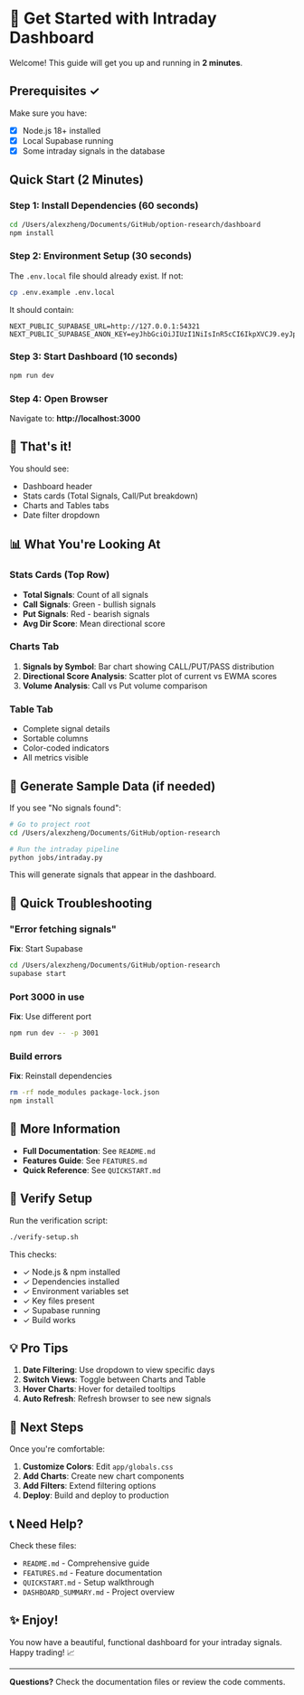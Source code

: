 # 🚀 Get Started with Intraday Dashboard

Welcome! This guide will get you up and running in **2 minutes**.

## Prerequisites ✓

Make sure you have:
- [x] Node.js 18+ installed
- [x] Local Supabase running
- [x] Some intraday signals in the database

## Quick Start (2 Minutes)

### Step 1: Install Dependencies (60 seconds)

```bash
cd /Users/alexzheng/Documents/GitHub/option-research/dashboard
npm install
```

### Step 2: Environment Setup (30 seconds)

The `.env.local` file should already exist. If not:

```bash
cp .env.example .env.local
```

It should contain:
```env
NEXT_PUBLIC_SUPABASE_URL=http://127.0.0.1:54321
NEXT_PUBLIC_SUPABASE_ANON_KEY=eyJhbGciOiJIUzI1NiIsInR5cCI6IkpXVCJ9.eyJpc3MiOiJzdXBhYmFzZS1kZW1vIiwicm9sZSI6ImFub24iLCJleHAiOjE5ODM4MTI5OTZ9.CRXP1A7WOeoJeXxjNni43kdQwgnWNReilDMblYTn_I0
```

### Step 3: Start Dashboard (10 seconds)

```bash
npm run dev
```

### Step 4: Open Browser

Navigate to: **http://localhost:3000**

## 🎉 That's it!

You should see:
- Dashboard header
- Stats cards (Total Signals, Call/Put breakdown)
- Charts and Tables tabs
- Date filter dropdown

## 📊 What You're Looking At

### Stats Cards (Top Row)
- **Total Signals**: Count of all signals
- **Call Signals**: Green - bullish signals
- **Put Signals**: Red - bearish signals  
- **Avg Dir Score**: Mean directional score

### Charts Tab
1. **Signals by Symbol**: Bar chart showing CALL/PUT/PASS distribution
2. **Directional Score Analysis**: Scatter plot of current vs EWMA scores
3. **Volume Analysis**: Call vs Put volume comparison

### Table Tab
- Complete signal details
- Sortable columns
- Color-coded indicators
- All metrics visible

## 🔄 Generate Sample Data (if needed)

If you see "No signals found":

```bash
# Go to project root
cd /Users/alexzheng/Documents/GitHub/option-research

# Run the intraday pipeline
python jobs/intraday.py
```

This will generate signals that appear in the dashboard.

## 🐛 Quick Troubleshooting

### "Error fetching signals"
**Fix**: Start Supabase
```bash
cd /Users/alexzheng/Documents/GitHub/option-research
supabase start
```

### Port 3000 in use
**Fix**: Use different port
```bash
npm run dev -- -p 3001
```

### Build errors
**Fix**: Reinstall dependencies
```bash
rm -rf node_modules package-lock.json
npm install
```

## 📖 More Information

- **Full Documentation**: See `README.md`
- **Features Guide**: See `FEATURES.md`
- **Quick Reference**: See `QUICKSTART.md`

## 🧪 Verify Setup

Run the verification script:
```bash
./verify-setup.sh
```

This checks:
- ✓ Node.js & npm installed
- ✓ Dependencies installed
- ✓ Environment variables set
- ✓ Key files present
- ✓ Supabase running
- ✓ Build works

## 💡 Pro Tips

1. **Date Filtering**: Use dropdown to view specific days
2. **Switch Views**: Toggle between Charts and Table
3. **Hover Charts**: Hover for detailed tooltips
4. **Auto Refresh**: Refresh browser to see new signals

## 🎯 Next Steps

Once you're comfortable:

1. **Customize Colors**: Edit `app/globals.css`
2. **Add Charts**: Create new chart components
3. **Add Filters**: Extend filtering options
4. **Deploy**: Build and deploy to production

## 📞 Need Help?

Check these files:
- `README.md` - Comprehensive guide
- `FEATURES.md` - Feature documentation  
- `QUICKSTART.md` - Setup walkthrough
- `DASHBOARD_SUMMARY.md` - Project overview

## ✨ Enjoy!

You now have a beautiful, functional dashboard for your intraday signals. Happy trading! 📈

---

**Questions?** Check the documentation files or review the code comments.

